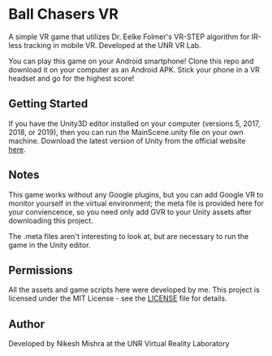 # Ball Chasers VR

A simple VR game that utilizes Dr. Eelke Folmer's VR-STEP algorithm for IR-less tracking in mobile VR. Developed at the UNR VR Lab.

You can play this game on your Android smartphone! Clone this repo and download it on your computer as an Android APK. Stick your phone in a VR headset and go for the highest score!

## Getting Started

If you have the Unity3D editor installed on your computer (versions 5, 2017, 2018, or 2019), then you can run the MainScene.unity file on your own machine. Download the latest version of Unity from the official website [here](https://unity.com/releases/2019-2).

## Notes

This game works without any Google plugins, but you can add Google VR to monitor yourself in the virtual environment; the meta file is provided here for your conviencence, so you need only add GVR to your Unity assets after downloading this project.

The .meta files aren't interesting to look at, but are necessary to run the game in the Unity editor.

## Permissions

All the assets and game scripts here were developed by me. This project is licensed under the MIT License - see the [LICENSE](LICENSE) file for details.

## Author

Developed by Nikesh Mishra at the UNR Virtual Reality Laboratory

